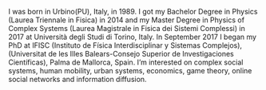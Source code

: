 I was born in Urbino(PU), Italy, in 1989. 
I got my Bachelor Degree in Physics (Laurea Triennale in Fisica) in 2014 and my Master Degree in Physics of Complex Systems (Laurea Magistrale in Fisica dei Sistemi Complessi) in 2017 at Università degli Studi di Torino, Italy.
In September 2017 I began my PhD at IFISC (Instituto de Física Interdisciplinar y Sistemas Complejos),(Universitat de les Illes Balears-Consejo Superior de Investigaciones Científicas), Palma de Mallorca, Spain.
I’m interested on complex social systems, human mobility, urban systems, economics, game theory, online social networks and information diffusion.
